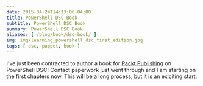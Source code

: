 ```yaml
---
date: 2015-04-24T14:13:06-04:00
title: PowerShell DSC Book
subtitle: PowerShell DSC Book
summary: PowerShell DSC Book
aliases: [ /blog/book/dsc-book/ ]
img: img/learning_powershell_dsc_first_edition.jpg
tags: [ dsc, puppet, book ]
---
```


I've just been contracted to author a book for [Packt Publishing](https://www.packtpub.com/) on PowerShell DSC! Contact paperwork just went through and I am starting on the first chapters now. This will be a long process, but it is an exiciting start.
